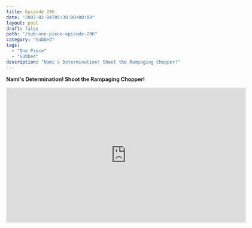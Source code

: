```yaml
---
title: Episode 296
date: "2007-02-04T05:30:00+00:00"
layout: post
draft: false
path: "/sub-one-piece-episode-296"
category: "Subbed"
tags:
  - "One Piece"
  - "Subbed"
description: "Nami's Determination! Shoot the Rampaging Chopper!"
---
```


**Nami's Determination! Shoot the Rampaging Chopper!**

<iframe width="640" height="360" src="https://www.rapidvideo.com/e/FXQHU86K4C" frameborder="0" marginwidth=0 marginheight=0 scrolling=no allowfullscreen></iframe>

